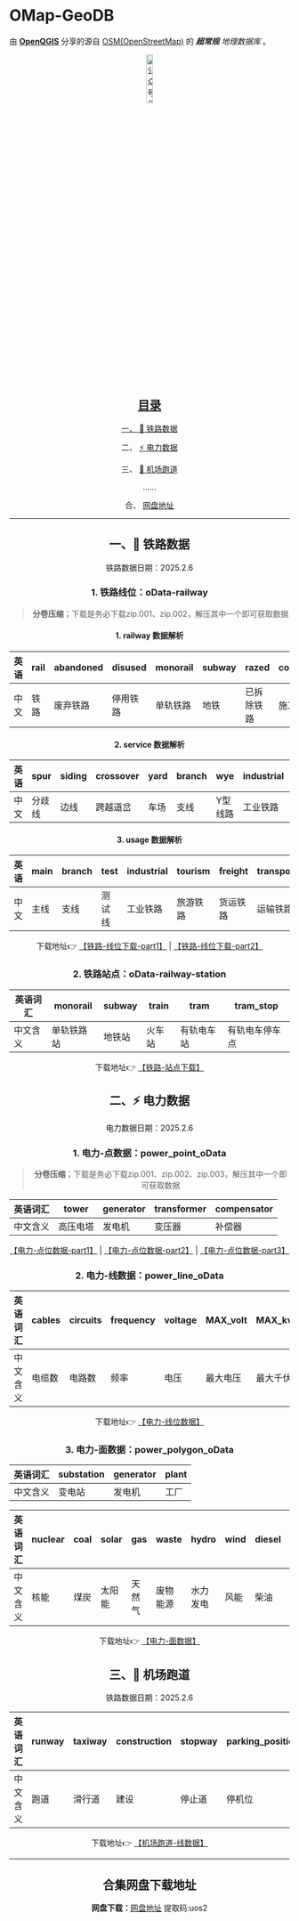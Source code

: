 # OMap-GeoDB
由 [**OpenQGIS**](https://github.com/OpenQGIS/OMap-GeoDB/blob/main/qrcode_OpenQGIS.jpg) 分享的源自 [OSM(OpenStreetMap)](https://www.openstreetmap.org/) 的 ***超常规** 地理数据库* 。

<div style="text-align: center;">
  <a href="https://github.com/OpenQGIS/OMap-GeoDB/blob/main/qrcode_OpenQGIS.jpg" target="_blank">
    <img src="https://github.com/OpenQGIS/OMap-GeoDB/blob/main/qrcode_OpenQGIS.jpg" style="width: 15%;" title="公众号二维码">

## 目录

一、 [🚆 铁路数据](#section1)

二、 [⚡ 电力数据](#section2)

三、 [🛫 机场跑道](#section3)

……

合、 [网盘地址](#section99)
  
----

## 一、🚆 铁路数据<a id="section1"></a>

铁路数据日期：2025.2.6

### 1. 铁路线位：oData-railway
> **分卷压缩**；下载是务必下载zip.001、zip.002，解压其中一个即可获取数据

#### 1. railway 数据解析

| 英语       | rail           | abandoned      | disused        | monorail       | subway         | razed          | construction   | funicular      | station        | light_rail     | tram           | traverser      | narrow_gauge   |
| ---------- | -------------- | -------------- | -------------- | -------------- | -------------- | -------------- | -------------- | -------------- | -------------- | -------------- | -------------- | -------------- | -------------- |
| 中文       | 铁路           | 废弃铁路        | 停用铁路        | 单轨铁路         | 地铁          | 已拆除铁路 | 施工铁路   | 缆索铁路   | 车站       | 轻轨       | 有轨电车   | 轨道滑车   | 窄轨铁路   |

#### 2. service 数据解析

| 英语           | spur            | siding         | crossover      | yard           | branch         | wye            | industrial     | utility        | driveway      | alley         |
| --------------- | --------------- | -------------- | -------------- | -------------- | -------------- | -------------- | -------------- | -------------- | ------------- | -------------- |
| 中文        | 分歧线         | 边线         | 跨越道岔       | 车场           | 支线           | Y型线路         | 工业铁路       | 公用铁路       | 车库入口     | 巷道         |

#### 3. usage 数据解析
| 英语       | main            | branch         | test           | industrial     |tourism        | freight        | transportation | siding        | yard          | gathering      | spillway       |
| ---------- | --------------- | -------------- | -------------- | -------------- |-------------- | -------------- | -------------- | ------------- | ------------- | ------------- | ------------- |
| 中文     | 主线             | 支线           | 测试线         | 工业铁路       |旅游铁路       | 货运铁路       | 运输铁路             | 侧线          | 车场线        | 集散线         | 泄水线         |


下载地址👉 [【铁路-线位下载-part1】](https://github.com/OpenQGIS/OMap-GeoDB/blob/main/oData-railway/%E9%93%81%E8%B7%AF.zip.001)
 | 
[【铁路-线位下载-part2】](https://github.com/OpenQGIS/OMap-GeoDB/blob/main/oData-railway/%E9%93%81%E8%B7%AF.zip.002)



### 2. 铁路站点：oData-railway-station

| 英语词汇       | monorail        | subway         | train          | tram           | tram_stop      |
| --------------- | --------------- | -------------- | -------------- | -------------- | -------------- |
| 中文含义     | 单轨铁路站         | 地铁站           | 火车站           | 有轨电车站       | 有轨电车停车点     |

下载地址👉 [【铁路-站点下载】](https://github.com/OpenQGIS/OMap-GeoDB/tree/main/oData-railway-station)


## 二、⚡ 电力数据<a id="section2"></a>

电力数据日期：2025.2.6

###  1. 电力-点数据：power_point_oData
> **分卷压缩**；下载是务必下载zip.001、zip.002、zip.003，解压其中一个即可获取数据

| 英语词汇 |tower | generator | transformer | compensator |
| --------- |----- | -------- | ---------- | ---------- |
| 中文含义 |高压电塔 | 发电机   | 变压器    | 补偿器    |

[【电力-点位数据-part1】](https://github.com/OpenQGIS/OMap-GeoDB/blob/main/oData-power/power_point_oData.zip.001)
 | 
[【电力-点位数据-part2】](https://github.com/OpenQGIS/OMap-GeoDB/blob/main/oData-power/power_point_oData.zip.002)
 | 
[【电力-点位数据-part3】](https://github.com/OpenQGIS/OMap-GeoDB/blob/main/oData-power/power_point_oData.zip.003)

###  2. 电力-线数据：power_line_oData

| 英语词汇 | cables | circuits | frequency | voltage | MAX_volt | MAX_kv |
| --------- | ------ | ------- | -------- | ------ | ------- | ------ |
| 中文含义 | 电缆数   | 电路数    | 频率     | 电压    | 最大电压 | 最大千伏 |

下载地址👉 [【电力-线位数据】](https://github.com/OpenQGIS/OMap-GeoDB/blob/main/oData-power/power_line_oData.7z)

###  3. 电力-面数据：power_polygon_oData

| 英语词汇 | substation | generator | plant |
| --------- | ---------- | -------- | ----- |
| 中文含义 | 变电站    | 发电机   | 工厂  |

| 英语词汇 | nuclear | coal | solar | gas | waste | hydro | wind | diesel | biomass | waste coal | oil | geothermal | battery | coal gas | petroleum coke |
| --------- | ------- | ---- | ----- | --- | ----- | ----- | ---- | ------ | ------- | ---------- | --- | --------- | ------- | -------- | -------------- |
| 中文含义 | 核能    | 煤炭 | 太阳能 | 天然气 | 废物能源 | 水力发电 | 风能 | 柴油 | 生物质 | 废弃煤 | 石油 | 地热能 | 电池储能 | 煤气 | 焦炭            |



下载地址👉 [【电力-面数据】](https://github.com/OpenQGIS/OMap-GeoDB/blob/main/oData-power/power_polygon_oData.7z)

## 三、🛫 机场跑道<a id="section3"></a>


铁路数据日期：2025.2.6

| 英语词汇 | runway | taxiway | construction | stopway | parking_position | jet_bridge | goods | navigationaid | landing_light | taxilane | razed | aerodrome | displaced_threshold |
| ------- | ------- | ------ | ------- | -------- | ------- | ---------- | ----- | ------------- | ------------ | -------- | ----- | -------- | -------------------- |
| 中文含义 | 跑道   | 滑行道 | 建设          | 停止道  | 停机位           | 登机桥     | 货物  | 导航辅助设施 | 着陆灯        | 滑行道   | 拆除   | 飞机场   | 移动入口           |

下载地址👉 [【机场跑道-线数据】](https://github.com/OpenQGIS/OMap-GeoDB/blob/main/oData-aeroways/aeroways_oData.zip)

---
## 合集网盘下载地址<a id="section99"></a>

**网盘下载：**[网盘地址](https://caiyun.139.com/m/i?2jQXim20qyrqi)    提取码:uos2
